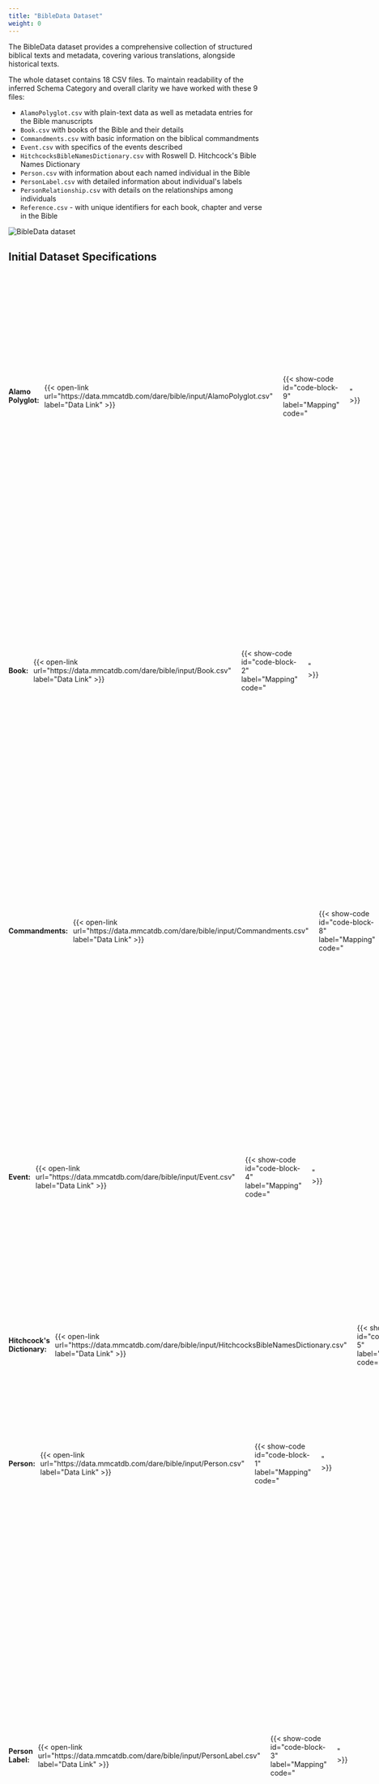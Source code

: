 ```yaml
---
title: "BibleData Dataset"
weight: 0
---
```


The BibleData dataset provides a comprehensive collection of structured biblical texts and metadata, covering various translations, alongside historical texts.

The whole dataset contains 18 CSV files. To maintain readability of the inferred Schema Category and overall clarity we have worked with these 9 files:
- `AlamoPolyglot.csv` with plain-text data as well as metadata entries for the Bible manuscripts
- `Book.csv` with books of the Bible and their details
- `Commandments.csv` with basic information on the biblical commandments
- `Event.csv` with specifics of the events described
- `HitchcocksBibleNamesDictionary.csv` with Roswell D. Hitchcock's Bible Names Dictionary
- `Person.csv` with information about each named individual in the Bible
- `PersonLabel.csv` with detailed information about individual's labels
- `PersonRelationship.csv` with details on the relationships among individuals
- `Reference.csv` - with unique identifiers for each book, chapter and verse in the Bible

![BibleData dataset](/img/bible-dataset-sk.png)

## Initial Dataset Specifications

<div style="display: flex; align-items: center; gap: 10px; margin-bottom: 10px;">
  <h4 style="margin: 0;">Alamo Polyglot: </h4>
  {{< open-link url="https://data.mmcatdb.com/dare/bible/input/AlamoPolyglot.csv" label="Data Link" >}}
    <span style="margin: 0;"></span>
  {{< show-code id="code-block-9" label="Mapping" code="<pre><code>_: {<br>&nbsp;&nbsp;id: 95,<br>&nbsp;&nbsp;book_name: 97,<br>&nbsp;&nbsp;chapter: 98,<br>&nbsp;&nbsp;verse: 99,<br>&nbsp;&nbsp;world_english_bible_web: 100,<br>&nbsp;&nbsp;king_james_bible_kjv: 101,<br>&nbsp;&nbsp;leningrad_codex: 102,<br>&nbsp;&nbsp;jewish_publication_society_jps: 103,<br>&nbsp;&nbsp;codex_alexandrinus: 104,<br>&nbsp;&nbsp;brenton: 105,<br>&nbsp;&nbsp;samaritan_pentateuch: 106,<br>&nbsp;&nbsp;samaritan_pentateuch_english: 107,<br>&nbsp;&nbsp;onkelos_aramaic: 108,<br>&nbsp;&nbsp;onkelos_english: 109,<br>&nbsp;&nbsp;book_id: 117.18<br>}</code></pre>" >}}  
</div>

<div style="display: flex; align-items: center; gap: 10px; margin-bottom: 10px;">
  <h4 style="margin: 0;">Book: </h4>
  {{< open-link url="https://data.mmcatdb.com/dare/bible/input/Book.csv" label="Data Link" >}}
    <span style="margin: 0;"></span>
  {{< show-code id="code-block-2" label="Mapping" code="<pre><code>_: {<br>&nbsp;&nbsp;book_name: 9,<br>&nbsp;&nbsp;hebrew_name: 10,<br>&nbsp;&nbsp;hebrew_transliteration: 11,<br>&nbsp;&nbsp;hebrew_meaning: 12,<br>&nbsp;&nbsp;greek_name: 13,<br>&nbsp;&nbsp;greek_transliteration: 14,<br>&nbsp;&nbsp;greek_meaning: 15,<br>&nbsp;&nbsp;chapter_count: 16,<br>&nbsp;&nbsp;verse_count: 17,<br>&nbsp;&nbsp;book_id: 18,<br>&nbsp;&nbsp;christian_sequence: 19,<br>&nbsp;&nbsp;hebrew_sequence: 20,<br>&nbsp;&nbsp;short_name: 21,<br>&nbsp;&nbsp;usx_code: 22,<br>&nbsp;&nbsp;writer_id: 23,<br>&nbsp;&nbsp;written_start_date: 24,<br>&nbsp;&nbsp;written_end_date: 25,<br>&nbsp;&nbsp;written_location_id: 26<br>}</code></pre>" >}}  
</div>
 
<div style="display: flex; align-items: center; gap: 10px; margin-bottom: 10px;">
  <h4 style="margin: 0;">Commandments: </h4>
  {{< open-link url="https://data.mmcatdb.com/dare/bible/input/Commandments.csv" label="Data Link" >}}
    <span style="margin: 0;"></span>
  {{< show-code id="code-block-8" label="Mapping" code="<pre><code>_: {<br>&nbsp;&nbsp;commandment_number: 82,<br>&nbsp;&nbsp;commandment_concept: 83,<br>&nbsp;&nbsp;commandment_polarity: 84,<br>&nbsp;&nbsp;scripture_english: 86,<br>&nbsp;&nbsp;scripture_hebrew: 87,<br>&nbsp;&nbsp;scripture_greek: 88,<br>&nbsp;&nbsp;scripture_parashah: 89,<br>&nbsp;&nbsp;sefer_hachinuch_number: 90,<br>&nbsp;&nbsp;mishneh_torah_book_number: 91,<br>&nbsp;&nbsp;mishneh_torah_book_name: 92,<br>&nbsp;&nbsp;mishneh_torah_category: 93,<br>&nbsp;&nbsp;p119f_category: 94,<br>&nbsp;&nbsp;reference_id: 116.68<br>}</code></pre>" >}}
</div>

<div style="display: flex; align-items: center; gap: 10px; margin-bottom: 10px;">
  <h4 style="margin: 0;">Event: </h4>
  {{< open-link url="https://data.mmcatdb.com/dare/bible/input/Event.csv" label="Data Link" >}}
    <span style="margin: 0;"></span>
  {{< show-code id="code-block-4" label="Mapping" code="<pre><code>_: {<br>&nbsp;&nbsp;event_id: 50,<br>&nbsp;&nbsp;event_label: 51,<br>&nbsp;&nbsp;event_description: 52,<br>&nbsp;&nbsp;event_type: 53,<br>&nbsp;&nbsp;event_year_ah: 55,<br>&nbsp;&nbsp;person_age_at_event: 56,<br>&nbsp;&nbsp;event_year_offset: 57,<br>&nbsp;&nbsp;event_reference_id: 58,<br>&nbsp;&nbsp;event_year_calculation: 59,<br>&nbsp;&nbsp;event_location: 60,<br>&nbsp;&nbsp;event_location_reference_id: 61,<br>&nbsp;&nbsp;person_id: 111.0,<br>&nbsp;&nbsp;event_notes: -62 {<br>&nbsp;&nbsp;&nbsp;&nbsp;_index: 63,<br>&nbsp;&nbsp;&nbsp;&nbsp;_value: 64<br>&nbsp;&nbsp;}<br>}</code></pre>" >}}
</div>

<div style="display: flex; align-items: center; gap: 10px; margin-bottom: 10px;">
  <h4 style="margin: 0;">Hitchcock's Dictionary: </h4>
  {{< open-link url="https://data.mmcatdb.com/dare/bible/input/HitchcocksBibleNamesDictionary.csv" label="Data Link" >}}
    <span style="margin: 0;"></span>
  {{< show-code id="code-block-5" label="Mapping" code="<pre><code>_: {<br>&nbsp;&nbsp;Meaning: 67,<br>&nbsp;&nbsp;english_label: 112.29<br>}</code></pre>" >}}
</div>

<div style="display: flex; align-items: center; gap: 10px; margin-bottom: 10px;">
  <h4 style="margin: 0;">Person: </h4>
  {{< open-link url="https://data.mmcatdb.com/dare/bible/input/Person.csv" label="Data Link" >}}
    <span style="margin: 0;"></span>
  {{< show-code id="code-block-1" label="Mapping" code="<pre><code>_: {<br>&nbsp;&nbsp;person_id: 0,<br>&nbsp;&nbsp;person_name: 1,<br>&nbsp;&nbsp;surname: 2,<br>&nbsp;&nbsp;unique_attribute: 3,<br>&nbsp;&nbsp;sex: 4,<br>&nbsp;&nbsp;tribe: 5,<br>&nbsp;&nbsp;person_notes: 6,<br>&nbsp;&nbsp;name_instance: 7,<br>&nbsp;&nbsp;person_sequence: 8<br>}</code></pre>" >}}  
</div>

<div style="display: flex; align-items: center; gap: 10px; margin-bottom: 10px;">
  <h4 style="margin: 0;">Person Label: </h4>
  {{< open-link url="https://data.mmcatdb.com/dare/bible/input/PersonLabel.csv" label="Data Link" >}}
    <span style="margin: 0;"></span>
  {{< show-code id="code-block-3" label="Mapping" code="<pre><code>_: {<br>&nbsp;&nbsp;person_label_id: 27,<br>&nbsp;&nbsp;english_label: 29,<br>&nbsp;&nbsp;hebrew_label_transliterated: 33,<br>&nbsp;&nbsp;hebrew_strongs_number: 37,<br>&nbsp;&nbsp;greek_label_transliterated: 41,<br>&nbsp;&nbsp;greek_label_meaning: 42,<br>&nbsp;&nbsp;greek_strongs_number: 43,<br>&nbsp;&nbsp;label_reference_id: 44,<br>&nbsp;&nbsp;label_type: 45,<br>&nbsp;&nbsp;label-given_by_god: 46,<br>&nbsp;&nbsp;label_notes: 47,<br>&nbsp;&nbsp;person_label_count: 48,<br>&nbsp;&nbsp;label_sequence: 49,<br>&nbsp;&nbsp;person_id: 110.0,<br>&nbsp;&nbsp;greek_label: -38 {<br>&nbsp;&nbsp;&nbsp;&nbsp;_index: 39,<br>&nbsp;&nbsp;&nbsp;&nbsp;_value: 40<br>&nbsp;&nbsp;},<br>&nbsp;&nbsp;hebrew_label_meaning: -34 {<br>&nbsp;&nbsp;&nbsp;&nbsp;_index: 35,<br>&nbsp;&nbsp;&nbsp;&nbsp;_value: 36<br>&nbsp;&nbsp;},<br>&nbsp;&nbsp;hebrew_label: -30 {<br>&nbsp;&nbsp;&nbsp;&nbsp;_index: 31,<br>&nbsp;&nbsp;&nbsp;&nbsp;_value: 32<br>&nbsp;&nbsp;}<br>}</code></pre>" >}} 
</div>

<div style="display: flex; align-items: center; gap: 10px; margin-bottom: 10px;">
  <h4 style="margin: 0;">Person Relationship: </h4>
  {{< open-link url="https://data.mmcatdb.com/dare/bible/input/PersonRelationship.csv" label="Data Link" >}}
    <span style="margin: 0;"></span>
  {{< show-code id="code-block-7" label="Mapping" code="<pre><code>_: {<br>&nbsp;&nbsp;person_relationship_id: 74,<br>&nbsp;&nbsp;person_relationship_sequence: 75,<br>&nbsp;&nbsp;relationship_type: 77,<br>&nbsp;&nbsp;person_id_2: 78,<br>&nbsp;&nbsp;relationship_category: 79,<br>&nbsp;&nbsp;relationship_notes: 81,<br>&nbsp;&nbsp;person_id: 114.0,<br>&nbsp;&nbsp;reference_id: 115.68<br>}</code></pre>" >}}   
</div>

<div style="display: flex; align-items: center; gap: 10px; margin-bottom: 10px;">
  <h4 style="margin: 0;">Reference: </h4>
  {{< open-link url="https://data.mmcatdb.com/dare/bible/input/Reference.csv" label="Data Link" >}}
    <span style="margin: 0;"></span>
  {{< show-code id="code-block-6" label="Mapping" code="<pre><code>_: {<br>&nbsp;&nbsp;reference_id: 68,<br>&nbsp;&nbsp;usx_code: 70,<br>&nbsp;&nbsp;chapter: 71,<br>&nbsp;&nbsp;verse: 72,<br>&nbsp;&nbsp;verse_sequence: 73,<br>&nbsp;&nbsp;book_id: 113.18<br>}</code></pre>" >}}   
</div>

## Generated Dataset Specifications






